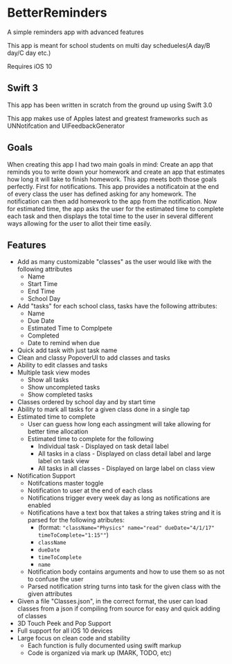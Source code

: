 # BetterReminders
A simple reminders app with advanced features

This app is meant for school students on multi day schedueles(A day/B day/C day etc.)

Requires iOS 10
## Swift 3
This app has been written in scratch from the ground up using Swift 3.0

This app makes use of Apples latest and greatest frameworks such as UNNotifcation and UIFeedbackGenerator
## Goals
When creating this app I had two main goals in mind: Create an app that reminds you to write down your homework and create an app that estimates how long it will take to finish homework. This app meets both those goals perfectly. First for notifications. This app provides a notificatoin at the end of every class the user has defined asking for any homework. The notification can then add homework to the app from the notification. Now for estimated time, the app asks the user for the estimated time to complete each task and then displays the total time to the user in several different ways allowing for the user to allot their time easily.
## Features
- Add as many customizable "classes" as the user would like with the following attributes
  - Name
  - Start Time
  - End Time
  - School Day
- Add "tasks" for each school class, tasks have the following attributes:
  - Name
  - Due Date
  - Estimated Time to Complpete
  - Completed
  - Date to remind when due
- Quick add task with just task name
- Clean and classy PopoverUI to add classes and tasks
- Ability to edit classes and tasks
- Multiple task view modes
  - Show all tasks
  - Show uncompleted tasks
  - Show completed tasks
- Classes ordered by school day and by start time
- Ability to mark all tasks for a given class done in a single tap
- Estimated time to complete
  - User can guess how long each assingment will take allowing for better time allocation
  - Estimated time to complete for the following
    - Individual task - Displayed on task detail label
    - All tasks in a class - Displayed on class detail label and large label on task view
    - All tasks in all classes - Displayed on large label on class view
- Notification Support
  - Notifcations master toggle
  - Notification to user at the end of each class
  - Notifications trigger every week day as long as notifications are enabled
  - Notifications have a text box that takes a string takes string and it is parsed for the following atributes:
    - (format: `"className="Physics" name="read" dueDate="4/1/17" timeToComplete="1:15""`)
    - `className`
    - `dueDate`
    - `timeToComplete`
    - `name`
  - Notification body contains arguments and how to use them so as not to confuse the user
  - Parsed notification string turns into task for the given class with the given attributes
- Given a file "Classes.json", in the correct format, the user can load classes from a json if compiling from source for easy and quick adding of classes
- 3D Touch Peek and Pop Support
- Full support for all iOS 10 devices
- Large focus on clean code and stability
    - Each function is fully documented using swift markup
    - Code is organized via mark up (MARK, TODO, etc)
